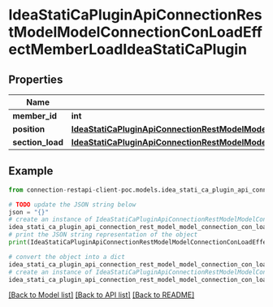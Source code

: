 # IdeaStatiCaPluginApiConnectionRestModelModelConnectionConLoadEffectMemberLoadIdeaStatiCaPlugin


## Properties

Name | Type | Description | Notes
------------ | ------------- | ------------- | -------------
**member_id** | **int** |  | [optional] 
**position** | [**IdeaStatiCaPluginApiConnectionRestModelModelConnectionConLoadEffectPositionEnumIdeaStatiCaPlugin**](IdeaStatiCaPluginApiConnectionRestModelModelConnectionConLoadEffectPositionEnumIdeaStatiCaPlugin.md) |  | [optional] 
**section_load** | [**IdeaStatiCaPluginApiConnectionRestModelModelConnectionConLoadEffectSectionLoadIdeaStatiCaPlugin**](IdeaStatiCaPluginApiConnectionRestModelModelConnectionConLoadEffectSectionLoadIdeaStatiCaPlugin.md) |  | [optional] 

## Example

```python
from connection-restapi-client-poc.models.idea_stati_ca_plugin_api_connection_rest_model_model_connection_con_load_effect_member_load_idea_stati_ca_plugin import IdeaStatiCaPluginApiConnectionRestModelModelConnectionConLoadEffectMemberLoadIdeaStatiCaPlugin

# TODO update the JSON string below
json = "{}"
# create an instance of IdeaStatiCaPluginApiConnectionRestModelModelConnectionConLoadEffectMemberLoadIdeaStatiCaPlugin from a JSON string
idea_stati_ca_plugin_api_connection_rest_model_model_connection_con_load_effect_member_load_idea_stati_ca_plugin_instance = IdeaStatiCaPluginApiConnectionRestModelModelConnectionConLoadEffectMemberLoadIdeaStatiCaPlugin.from_json(json)
# print the JSON string representation of the object
print(IdeaStatiCaPluginApiConnectionRestModelModelConnectionConLoadEffectMemberLoadIdeaStatiCaPlugin.to_json())

# convert the object into a dict
idea_stati_ca_plugin_api_connection_rest_model_model_connection_con_load_effect_member_load_idea_stati_ca_plugin_dict = idea_stati_ca_plugin_api_connection_rest_model_model_connection_con_load_effect_member_load_idea_stati_ca_plugin_instance.to_dict()
# create an instance of IdeaStatiCaPluginApiConnectionRestModelModelConnectionConLoadEffectMemberLoadIdeaStatiCaPlugin from a dict
idea_stati_ca_plugin_api_connection_rest_model_model_connection_con_load_effect_member_load_idea_stati_ca_plugin_from_dict = IdeaStatiCaPluginApiConnectionRestModelModelConnectionConLoadEffectMemberLoadIdeaStatiCaPlugin.from_dict(idea_stati_ca_plugin_api_connection_rest_model_model_connection_con_load_effect_member_load_idea_stati_ca_plugin_dict)
```
[[Back to Model list]](../README.md#documentation-for-models) [[Back to API list]](../README.md#documentation-for-api-endpoints) [[Back to README]](../README.md)


